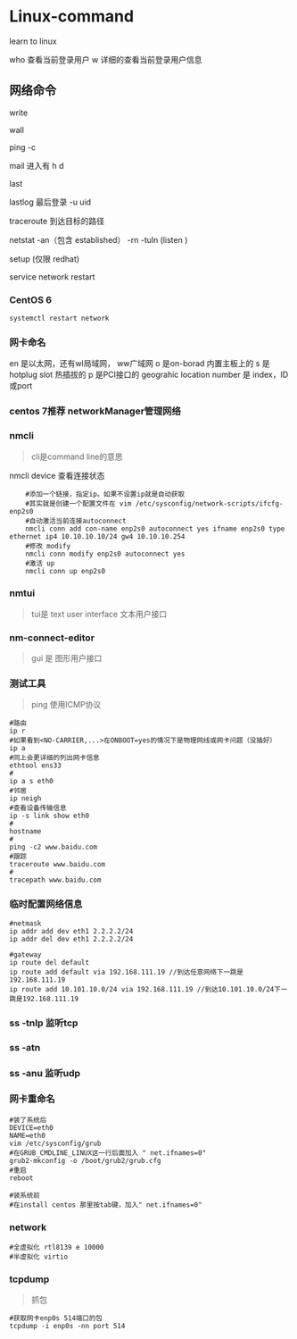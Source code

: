 # Linux-command
learn to linux

who 查看当前登录用户
w 详细的查看当前登录用户信息

## 网络命令
write 

wall
 
ping -c
 
mail 进入有 h d 

last

lastlog 最后登录 -u uid

traceroute 到达目标的路径

netstat -an（包含 established） -rn -tuln (listen
)

setup (仅限 redhat)

service network restart 
### CentOS 6

    systemctl restart network

### 网卡命名
en 是以太网，还有wl局域网， ww广域网
o 是on-borad 内置主板上的
s 是hotplug slot 热插拔的
p 是PCI接口的 geograhic location
number 是 index，ID或port

### centos 7推荐 networkManager管理网络

### nmcli 
> cli是command line的意思

nmcli device 查看连接状态

        #添加一个链接，指定ip。如果不设置ip就是自动获取
        #其实就是创建一个配置文件在 vim /etc/sysconfig/network-scripts/ifcfg-enp2s0
        #自动激活当前连接autoconnect
        nmcli conn add con-name enp2s0 autoconnect yes ifname enp2s0 type ethernet ip4 10.10.10.10/24 gw4 10.10.10.254
        #修改 modify
        nmcli conn modify enp2s0 autoconnect yes
        #激活 up
        nmcli conn up enp2s0


### nmtui
> tui是 text user interface 文本用户接口


### nm-connect-editor
> gui 是 图形用户接口
 

### 测试工具
> ping 使用ICMP协议

    #路由
    ip r
    #如果看到<NO-CARRIER,...>在ONBOOT=yes的情况下是物理网线或网卡问题（没插好）
    ip a
    #同上会更详细的列出网卡信息
    ethtool ens33
    #
    ip a s eth0
    #邻居
    ip neigh
    #查看设备传输信息
    ip -s link show eth0
    #
    hostname
    #
    ping -c2 www.baidu.com
    #跟踪
    traceroute www.baidu.com
    #
    tracepath www.baidu.com

### 临时配置网络信息

    #netmask
    ip addr add dev eth1 2.2.2.2/24
    ip addr del dev eth1 2.2.2.2/24
    
    #gateway
    ip route del default
    ip route add default via 192.168.111.19 //到达任意网络下一跳是192.168.111.19
    ip route add 10.101.10.0/24 via 192.168.111.19 //到达10.101.10.0/24下一跳是192.168.111.19
    

### ss -tnlp 监听tcp
### ss -atn
### ss -anu 监听udp

### 网卡重命名
    #装了系统后
    DEVICE=eth0
    NAME=eth0
    vim /etc/sysconfig/grub
    #在GRUB_CMDLINE_LINUX这一行后面加入 " net.ifnames=0"
    grub2-mkconfig -o /boot/grub2/grub.cfg
    #重启
    reboot
    
    #装系统前
    #在install centos 那里按tab键，加入" net.ifnames=0"
    
 ### network
 
    #全虚拟化 rtl8139 e 10000
    #半虚拟化 virtio 
    
 ### tcpdump
 >抓包
 
    #获取网卡enp0s 514端口的包
    tcpdump -i enp0s -nn port 514